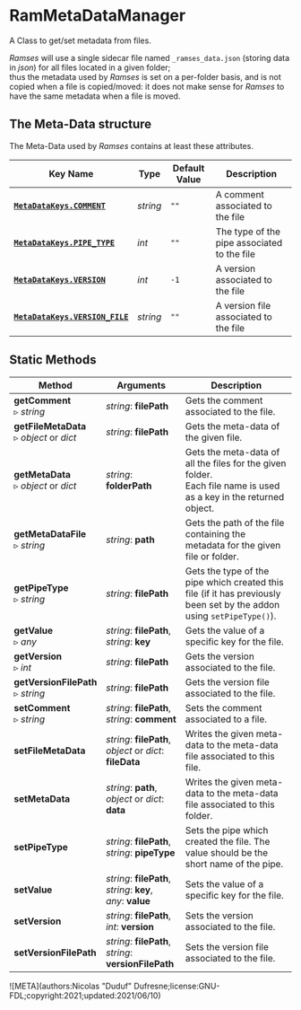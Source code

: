 # RamMetaDataManager

A Class to get/set metadata from files.

*Ramses* will use a single sidecar file named `_ramses_data.json` (storing data in *json*) for all files located in a given folder;  
thus the metadata used by *Ramses* is set on a per-folder basis, and is not copied when a file is copied/moved: it does not make sense for *Ramses* to have the same metadata when a file is moved.

## The Meta-Data structure

The Meta-Data used by *Ramses* contains at least these attributes.

| Key Name | Type | Default Value | Description |
| --- | --- | --- | --- |
| [**`MetaDataKeys.COMMENT`**](enum.md) | *string* | `""` | A comment associated to the file |
| [**`MetaDataKeys.PIPE_TYPE`**](enum.md) | *int* | `""` | The type of the pipe associated to the file |
| [**`MetaDataKeys.VERSION`**](enum.md) | *int* | `-1` | A version associated to the file |
| [**`MetaDataKeys.VERSION_FILE`**](enum.md) | *string* | `""` | A version file associated to the file |

## Static Methods

| Method | Arguments | Description |
| --- | --- | --- |
| **getComment**<br />▹ *string* | *string*: **filePath** | Gets the comment associated to the file. |
| **getFileMetaData**<br />▹ *object* or *dict* | *string*: **filePath** | Gets the meta-data of the given file. |
| **getMetaData**<br />▹ *object* or *dict* | *string*: **folderPath** | Gets the meta-data of all the files for the given folder.<br />Each file name is used as a key in the returned object. |
| **getMetaDataFile**<br />▹ *string* | *string*: **path** | Gets the path of the file containing the metadata for the given file or folder. |
| **getPipeType**<br />▹ *string* | *string*: **filePath** | Gets the type of the pipe which created this file (if it has previously been set by the addon using `setPipeType()`). |
| **getValue**<br />▹ *any* | *string*: **filePath**,<br />*string*: **key** | Gets the value of a specific key for the file. |
| **getVersion**<br />▹ *int* | *string*: **filePath** | Gets the version associated to the file. |
| **getVersionFilePath**<br />▹ *string* | *string*: **filePath** | Gets the version file associated to the file. |
| **setComment**<br />▹ *string* | *string*: **filePath**,<br />*string*: **comment** | Sets the comment associated to a file. |
| **setFileMetaData**<br /> | *string*: **filePath**,<br />*object* or *dict*: **fileData** | Writes the given meta-data to the meta-data file associated to this file. |
| **setMetaData**<br /> | *string*: **path**,<br />*object* or *dict*: **data** | Writes the given meta-data to the meta-data file associated to this folder. |
| **setPipeType**<br /> | *string*: **filePath**,<br />*string*: **pipeType** | Sets the pipe which created the file. The value should be the short name of the pipe. |
| **setValue** | *string*: **filePath**,<br />*string*: **key**,<br />*any*: **value** | Sets the value of a specific key for the file. |
| **setVersion** | *string*: **filePath**,<br />*int*: **version** | Sets the version associated to the file. |
| **setVersionFilePath** | *string*: **filePath**,<br />*string*: **versionFilePath** | Sets the version file associated to the file. |


![META](authors:Nicolas "Duduf" Dufresne;license:GNU-FDL;copyright:2021;updated:2021/06/10)
